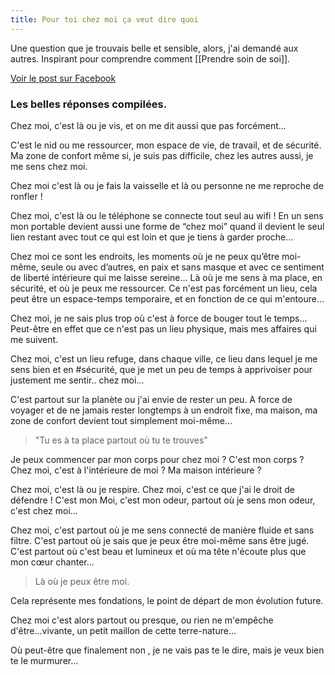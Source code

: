 ```yaml
---
title: Pour toi chez moi ça veut dire quoi
---
```


Une question que je trouvais belle et sensible, alors, j'ai demandé aux autres. Inspirant pour comprendre comment [[Prendre soin de soi]].

[Voir le post sur Facebook](https://www.facebook.com/fabrice.liut/posts/10225096641267812?comment_id=10225102203206857&notif_id=1609962608262516&notif_t=feed_comment&ref=notif)

### Les belles réponses compilées.

Chez moi, c'est là ou je vis, et on me dit aussi que pas forcément...

C'est le nid ou me ressourcer, mon espace de vie, de travail, et de sécurité. Ma zone de confort même si, je suis pas difficile, chez les autres aussi, je me sens chez moi.

Chez moi c'est là ou je fais la vaisselle et là ou personne ne me reproche de ronfler !

Chez moi, c'est là ou le téléphone se connecte tout seul au wifi ! En un sens mon portable devient aussi une forme de “chez moi” quand il devient le seul lien restant avec tout ce qui est loin et que je tiens à garder proche...

Chez moi ce sont les endroits, les moments où je ne peux qu’être moi-même, seule ou avec d’autres, en paix et sans masque et avec ce sentiment de liberté intérieure qui me laisse sereine... Là où je me sens à ma place, en sécurité, et où je peux me ressourcer. Ce n'est pas forcément un lieu, cela peut être un espace-temps temporaire, et en fonction de ce qui m'entoure...

Chez moi, je ne sais plus trop où c'est à force de bouger tout le temps... Peut-être en effet que ce n'est pas un lieu physique, mais mes affaires qui me suivent.

Chez moi, c'est un lieu refuge, dans chaque ville, ce lieu dans lequel je me sens bien et en #sécurité, que je met un peu de temps à apprivoiser pour justement me sentir.. chez moi...

C'est partout sur la planète ou j'ai envie de rester un peu. A force de voyager et de ne jamais rester longtemps à un endroit fixe, ma maison, ma zone de confort devient tout simplement moi-même...

> "Tu es à ta place partout où tu te trouves"

Je peux commencer par mon corps pour chez moi ? C'est mon corps ? Chez moi, c'est à l'intérieure de moi ? Ma maison intérieure ?

Chez moi, c'est là ou je respire. Chez moi, c'est ce que j'ai le droit de défendre ! C'est mon Moi, c'est mon odeur, partout où je sens mon odeur, c'est chez moi...

Chez moi, c'est partout où je me sens connecté de manière fluide et sans filtre. C'est partout où je sais que je peux être moi-même sans être jugé. C'est partout où c'est beau et lumineux et où ma tête n'écoute plus que mon cœur chanter...

> Là où je peux être moi.

Cela représente mes fondations, le point de départ de mon évolution future.

Chez moi c'est alors partout ou presque, ou rien ne m'empêche d'être...vivante, un petit maillon de cette terre-nature...

Où peut-être que finalement non , je ne vais pas te le dire, mais je veux bien te le murmurer...